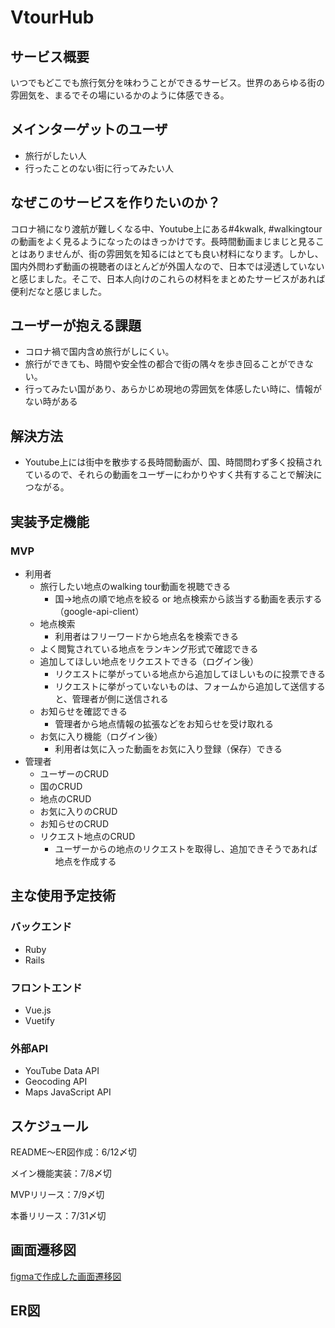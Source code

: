 # VtourHub

## サービス概要
いつでもどこでも旅行気分を味わうことができるサービス。世界のあらゆる街の雰囲気を、まるでその場にいるかのように体感できる。

## メインターゲットのユーザ
- 旅行がしたい人
- 行ったことのない街に行ってみたい人

## なぜこのサービスを作りたいのか？
コロナ禍になり渡航が難しくなる中、Youtube上にある#4kwalk, #walkingtourの動画をよく見るようになったのはきっかけです。長時間動画まじまじと見ることはありませんが、街の雰囲気を知るにはとても良い材料になります。しかし、国内外問わず動画の視聴者のほとんどが外国人なので、日本では浸透していないと感じました。そこで、日本人向けのこれらの材料をまとめたサービスがあれば便利だなと感じました。

## ユーザーが抱える課題
- コロナ禍で国内含め旅行がしにくい。
- 旅行ができても、時間や安全性の都合で街の隅々を歩き回ることができない。
- 行ってみたい国があり、あらかじめ現地の雰囲気を体感したい時に、情報がない時がある

## 解決方法
- Youtube上には街中を散歩する長時間動画が、国、時間問わず多く投稿されているので、それらの動画をユーザーにわかりやすく共有することで解決につながる。

## 実装予定機能
### MVP
- 利用者
  - 旅行したい地点のwalking tour動画を視聴できる
    - 国→地点の順で地点を絞る or 地点検索から該当する動画を表示する（google-api-client）
  - 地点検索
    - 利用者はフリーワードから地点名を検索できる
  - よく閲覧されている地点をランキング形式で確認できる
  - 追加してほしい地点をリクエストできる（ログイン後）
    - リクエストに挙がっている地点から追加してほしいものに投票できる
    - リクエストに挙がっていないものは、フォームから追加して送信すると、管理者が側に送信される
  - お知らせを確認できる
    - 管理者から地点情報の拡張などをお知らせを受け取れる
  - お気に入り機能（ログイン後）
    - 利用者は気に入った動画をお気に入り登録（保存）できる
- 管理者
  - ユーザーのCRUD
  - 国のCRUD
  - 地点のCRUD
  - お気に入りのCRUD
  - お知らせのCRUD
  - リクエスト地点のCRUD
    - ユーザーからの地点のリクエストを取得し、追加できそうであれば地点を作成する

## 主な使用予定技術
### バックエンド
- Ruby
- Rails

### フロントエンド
- Vue.js
- Vuetify

### 外部API
- YouTube Data API
- Geocoding API
- Maps JavaScript API

## スケジュール
README〜ER図作成：6/12〆切

メイン機能実装：7/8〆切

MVPリリース：7/9〆切

本番リリース：7/31〆切

## 画面遷移図
[figmaで作成した画面遷移図](https://www.figma.com/file/JhXUkEsOpPW3FJeYJXeJCo/%E7%94%BB%E9%9D%A2%E9%81%B7%E7%A7%BB%E5%9B%B3?node-id=0%3A1)

## ER図

